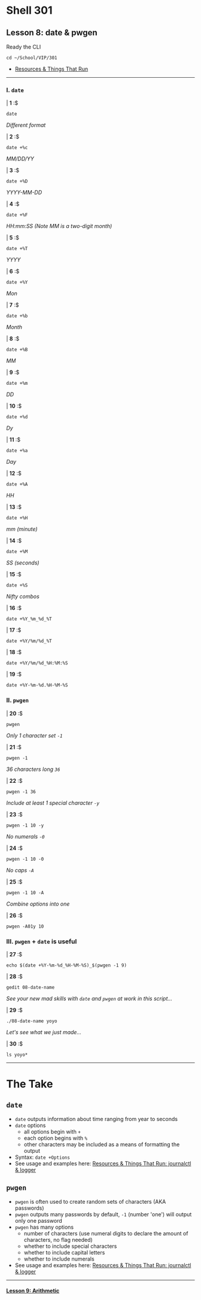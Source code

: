 # Shell 301
## Lesson 8: date & pwgen

Ready the CLI

```console
cd ~/School/VIP/301
```

- [Resources & Things That Run](https://github.com/inkVerb/VIP/blob/master/Cheat-Sheets/Resources.md)

___

### I. `date`

| **1** :$

```console
date
```

*Different format*

| **2** :$

```console
date +%c
```

*MM/DD/YY*

| **3** :$

```console
date +%D
```

*YYYY-MM-DD*

| **4** :$

```console
date +%F
```

*HH:mm:SS (Note MM is a two-digit month)*

| **5** :$

```console
date +%T
```

*YYYY*

| **6** :$

```console
date +%Y
```

*Mon*

| **7** :$

```console
date +%b
```

*Month*

| **8** :$

```console
date +%B
```

*MM*

| **9** :$

```console
date +%m
```

*DD*

| **10** :$

```console
date +%d
```

*Dy*

| **11** :$

```console
date +%a
```

*Day*

| **12** :$

```console
date +%A
```

*HH*

| **13** :$

```console
date +%H
```

*mm (minute)*

| **14** :$

```console
date +%M
```

*SS (seconds)*

| **15** :$

```console
date +%S
```

*Nifty combos*

| **16** :$

```console
date +%Y_%m_%d_%T
```

| **17** :$

```console
date +%Y/%m/%d_%T
```

| **18** :$

```console
date +%Y/%m/%d_%H:%M:%S
```

| **19** :$

```console
date +%Y-%m-%d.%H-%M-%S
```

### II. `pwgen`

| **20** :$

```console
pwgen
```

*Only 1 character set `-1`*

| **21** :$

```console
pwgen -1
```

*36 characters long `36`*

| **22** :$

```console
pwgen -1 36
```

*Include at least 1 special character `-y`*

| **23** :$

```console
pwgen -1 10 -y
```

*No numerals `-0`*

| **24** :$

```console
pwgen -1 10 -0
```

*No caps `-A`*

| **25** :$

```console
pwgen -1 10 -A
```

*Combine options into one*

| **26** :$

```console
pwgen -A01y 10
```

### III. `pwgen` + `date` is useful

| **27** :$

```console
echo $(date +%Y-%m-%d_%H-%M-%S)_$(pwgen -1 9)
```

| **28** :$

```console
gedit 08-date-name
```

*See your new mad skills with `date` and `pwgen` at work in this script...*

| **29** :$

```console
./08-date-name yoyo
```

*Let's see what we just made...*

| **30** :$

```console
ls yoyo*
```

___

# The Take

## `date`
- `date` outputs information about time ranging from year to seconds
- `date` options
  - all options begin with `+`
  - each option begins with `%`
  - other characters may be included as a means of formatting the output
- Syntax: `date +Options`
- See usage and examples here: [Resources & Things That Run: journalctl & logger](https://github.com/inkVerb/vip/blob/master/Cheat-Sheets/Resources.md#vii-date)

## `pwgen`
- `pwgen` is often used to create random sets of characters (AKA passwords)
- `pwgen` outputs many passwords by default, `-1` (number 'one') will output only one password
- `pwgen` has many options
  - number of characters (use numeral digits to declare the amount of characters, no flag needed)
  - whether to include special characters
  - whether to include capital letters
  - whether to include numerals
- See usage and examples here: [Resources & Things That Run: journalctl & logger](https://github.com/inkVerb/vip/blob/master/Cheat-Sheets/Resources.md#viii-pwgen)

___

#### [Lesson 9: Arithmetic](https://github.com/inkVerb/vip/blob/master/301/Lesson-09.md)
